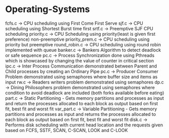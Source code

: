 # Operating-Systems

fcfs.c -> CPU scheduling using First Come First Serve
sjf.c -> CPU scheduling using Shortest Burst time first
srtf.c -> Preemptive SJF CPU scheduling
priority.c -> CPU Scheduling using priority(least is given first preference) non-preemptive
priority_prem.c -> CPU scheduling using priority but preemptive
round_robin.c -> CPU scheduling using round robin implemented with queue
banker.c -> Bankers Algorithm to detect deadlock or safe sequence
pc.c -> Process Synchronization done using Pthreads which is showcased by changing the value of counter in critical section
ipc.c -> Inter Process Communication demonstrated between Parent and Child processes by creating an Ordinary Pipe
pc.c -> Producer Consumer Problem demonstrated using semaphores where buffer size and items as input
rw.c -> Readers writers problem demonstrated using semaphores
dp.c -> Dining Philosophers problem demonstrated using semaphores where condition to avoid deadlock are included (both forks available before eating)
part.c -> Static Partitioning - Gets memory partitions and processes as input and return the processes allocated to each block as output based on first fit, best fit and worst fit
var_part.c -> Variable Partitioning - Gets memory partitions and processes as input and returns the processes allocated to each block as output based on first fit, best fit and worst fit
disk.c -> Performs disk scheduling with current head location and the requests given based on FCFS, SSTF, SCAN, C-SCAN, LOOK and C-LOOK